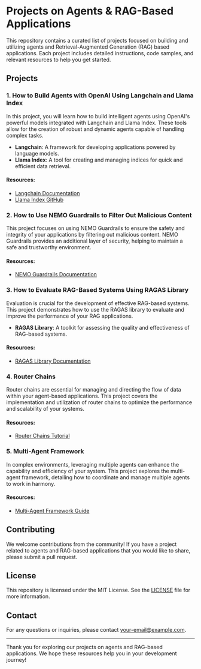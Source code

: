 # Projects on Agents & RAG-Based Applications

This repository contains a curated list of projects focused on building and utilizing agents and Retrieval-Augmented Generation (RAG) based applications. Each project includes detailed instructions, code samples, and relevant resources to help you get started.

## Projects

### 1. How to Build Agents with OpenAI Using Langchain and Llama Index

In this project, you will learn how to build intelligent agents using OpenAI's powerful models integrated with Langchain and Llama Index. These tools allow for the creation of robust and dynamic agents capable of handling complex tasks.

- **Langchain**: A framework for developing applications powered by language models.
- **Llama Index**: A tool for creating and managing indices for quick and efficient data retrieval.

#### Resources:
- [Langchain Documentation](https://langchain.com/docs)
- [Llama Index GitHub](https://github.com/llama-index/llama-index)

### 2. How to Use NEMO Guardrails to Filter Out Malicious Content

This project focuses on using NEMO Guardrails to ensure the safety and integrity of your applications by filtering out malicious content. NEMO Guardrails provides an additional layer of security, helping to maintain a safe and trustworthy environment.

#### Resources:
- [NEMO Guardrails Documentation](https://nemo.org/guardrails/docs)

### 3. How to Evaluate RAG-Based Systems Using RAGAS Library

Evaluation is crucial for the development of effective RAG-based systems. This project demonstrates how to use the RAGAS library to evaluate and improve the performance of your RAG applications.

- **RAGAS Library**: A toolkit for assessing the quality and effectiveness of RAG-based systems.

#### Resources:
- [RAGAS Library Documentation](https://ragas.com/docs)

### 4. Router Chains

Router chains are essential for managing and directing the flow of data within your agent-based applications. This project covers the implementation and utilization of router chains to optimize the performance and scalability of your systems.

#### Resources:
- [Router Chains Tutorial](https://routerchains.com/tutorials)

### 5. Multi-Agent Framework

In complex environments, leveraging multiple agents can enhance the capability and efficiency of your system. This project explores the multi-agent framework, detailing how to coordinate and manage multiple agents to work in harmony.

#### Resources:
- [Multi-Agent Framework Guide](https://multiagentframework.com/guide)

## Contributing

We welcome contributions from the community! If you have a project related to agents and RAG-based applications that you would like to share, please submit a pull request.

## License

This repository is licensed under the MIT License. See the [LICENSE](LICENSE) file for more information.

## Contact

For any questions or inquiries, please contact [your-email@example.com](mailto:jojoyadav255@gmail.com).

---

Thank you for exploring our projects on agents and RAG-based applications. We hope these resources help you in your development journey!
